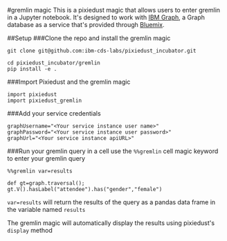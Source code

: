 #gremlin magic
This is a pixiedust magic that allows users to enter gremlin in a Jupyter notebook. It's designed to work with [IBM Graph](http://ibm.biz/ibm-graph), a Graph database as a service that's provided through [Bluemix](http://bluemix.net).

##Setup
###Clone the repo and install the gremlin magic

```
git clone git@github.com:ibm-cds-labs/pixiedust_incubator.git

cd pixiedust_incubator/gremlin
pip install -e .
```
###Import Pixiedust and the gremlin magic

```
import pixiedust
import pixiedust_gremlin
```

###Add your service credentials
```
graphUsername="<Your service instance user name>"
graphPassword="<Your service instance user password>"
graphUrl="<Your service instance apiURL>"
```

###Run your gremlin query
in a cell use the `%%gremlin` cell magic keyword to enter your gremlin query

```
%%gremlin var=results

def gt=graph.traversal();
gt.V().hasLabel("attendee").has("gender","female")
```
`var=results` will return the results of the query as a pandas data frame in the variable named `results`

The gremlin magic will automatically display the results using pixiedust's `display` method

